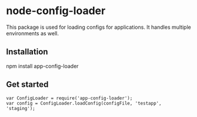 # node-config-loader

This package is used for loading configs for applications. It handles multiple environments as well.

## Installation

npm install app-config-loader

## Get started

```
var ConfigLoader = require('app-config-loader');
var config = ConfigLoader.loadConfig(configFile, 'testapp', 'staging');
```